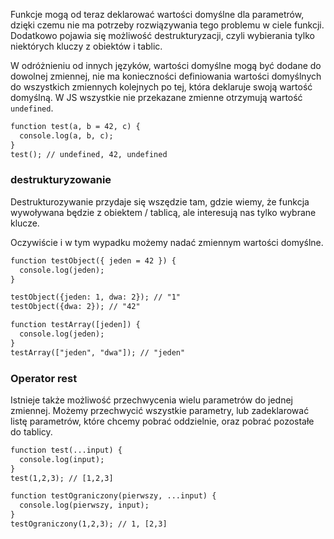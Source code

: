 Funkcje mogą od teraz deklarować wartości domyślne dla parametrów, dzięki czemu nie ma potrzeby rozwiązywania tego problemu w ciele funkcji. Dodatkowo pojawia się możliwość destrukturyzacji, czyli wybierania tylko niektórych kluczy z obiektów i tablic.

W odróżnieniu od innych języków, wartości domyślne mogą być dodane do dowolnej zmiennej, nie ma konieczności definiowania wartości domyślnych do wszystkich zmiennych kolejnych po tej, która deklaruje swoją wartość domyślną. W JS wszystkie nie przekazane zmienne otrzymują wartość `undefined`.

```html
function test(a, b = 42, c) {
  console.log(a, b, c);
}
test(); // undefined, 42, undefined
```

### destrukturyzowanie

Destrukturozywanie przydaje się wszędzie tam, gdzie wiemy, że funkcja wywoływana będzie z obiektem / tablicą, ale interesują nas tylko wybrane klucze.

Oczywiście i w tym wypadku możemy nadać zmiennym wartości domyślne.

```html
function testObject({ jeden = 42 }) {
  console.log(jeden);
}

testObject({jeden: 1, dwa: 2}); // "1"
testObject({dwa: 2}); // "42"

function testArray([jeden]) {
  console.log(jeden);
}
testArray(["jeden", "dwa"]); // "jeden"
```

### Operator rest

Istnieje także możliwość przechwycenia wielu parametrów do jednej zmiennej. Możemy przechwycić wszystkie parametry, lub zadeklarować listę parametrów, które chcemy pobrać oddzielnie, oraz pobrać pozostałe do tablicy.

```html
function test(...input) {
  console.log(input);
}              
test(1,2,3); // [1,2,3]

function testOgraniczony(pierwszy, ...input) {
  console.log(pierwszy, input);
}
testOgraniczony(1,2,3); // 1, [2,3]
```